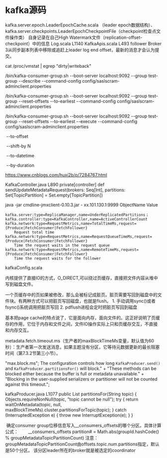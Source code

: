 # kafka源码

kafka.server.epoch.LeaderEpochCache.scala （leader epoch数据结构）、kafka.server.checkpoints.LeaderEpochCheckpointFile（checkpoint检查点文件操作类）
自身记录在自己High Watermark文件（replication-offset-checkpoint）中的信息
Log.scala L1140
KafkaApis.scala L493
follower Broker 3从同步副本列表中移除或追赶上leader log end offset，最新的消息才会认为提交。





cat /proc/vmstat | egrep "dirty|writeback"







/bin/kafka-consumer-group.sh --boot-server localhost:9092 --group test-group --describe --command-config  config/saslscram-adminclient.properties



/bin/kafka-consumer-group.sh --boot-server localhost:9092 --group test-group --reset-offsets --to-earliest --command-config  config/saslscram-adminclient.properties



/bin/kafka-consumer-group.sh --boot-server localhost:9092 --group test-group --reset-offsets --to-earliest --execute --command-config  config/saslscram-adminclient.properties	

​		--to-offset <offset>

​		--shift-by N

​		--to-datetime <datetime>

​		--by-duration <duration>

https://www.cnblogs.com/huxi2b/p/7284767.html





KafkaController.java 	L890 private[controller] def sendUpdateMetadataRequest(brokers: Seq[Int], partitions: Set[TopicPartition] = Set.empty[TopicPartition])







java -jar cmdline-jmxclient-0.10.3.jar - xx.101.130.1:9999 ObjectName Value

	kafka.server:type=ReplicaManager,name=UnderReplicatedPartitions；
	kafka.controller:type=KafkaController,name=ActiveControllerCount
	kafka.network:type=RequestMetrics,name=TotalTimeMs,request={Produce|FetchConsumer|FetchFollower}
		Request total time
	kafka.network:type=RequestMetrics,name=RequestQueueTimeMs,request={Produce|FetchConsumer|FetchFollower}
		Time the request waits in the request queue
	kafka.network:type=RequestMetrics,name=RemoteTimeMs,request={Produce|FetchConsumer|FetchFollower}
		Time the request waits for the follower

kafkaConfig.scala



内核提供了直接IO的方式，O_DIRECT,可以绕过页缓存，直接把文件内容从堆中写到磁盘文件。

一个页缓存中的页如果被修改，那么会被标记成脏页。脏页需要写回到磁盘中的文件块。有两种方式可以把脏页写回磁盘，也就是flush。
	1. 手动调用sync()或者fsync()系统调用把脏页写回
	2. pdflush进程会定时把脏页写回到磁盘

基本把page cache的特点说了，它是面向内存，面向文件的。这正好说明了页缓存的作用，它位于内存和文件之间，文件IO操作实际上只和页缓存交互，不直接和内存交互。


metadata.fetch.timeout.ms（生产者的maxBlockTimeMs变量，默认值为60秒）：生产者第一次发送消息，如果主题没有分区，它等待元数据更新的最长阻塞时间（第7.3.2节第三小节）。

"max.block.ms";
The configuration controls how long <code>KafkaProducer.send()</code> and <code>KafkaProducer.partitionsFor()</code> will block."
                                                    + "These methods can be blocked either because the buffer is full or metadata unavailable."
                                                    + "Blocking in the user-supplied serializers or partitioner will not be counted against this timeout.";


kafkaProducer.java 	L1077
	public List<PartitionInfo> partitionsFor(String topic) {
	    Objects.requireNonNull(topic, "topic cannot be null");
	    try {
	        return waitOnMetadata(topic, null, maxBlockTimeMs).cluster.partitionsForTopic(topic);
	    } catch (InterruptedException e) {
	        throw new InterruptException(e);
	    }
	}

​
确定consumer group位移信息写入__consumers_offsets的哪个分区。具体计算公式：
　　__consumers_offsets partition# = Math.abs(groupId.hashCode() % groupMetadataTopicPartitionCount)   注意：groupMetadataTopicPartitionCount由offsets.topic.num.partitions指定，默认是50个分区。
该分区leader所在的broker就是被选定的coordinator